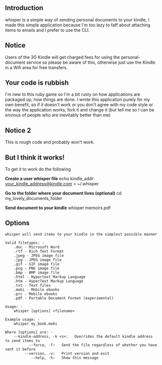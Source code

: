 ## Introduction
whisper is a simple way of sending personal documents to your kindle, I made this 
simple application because I'm too lazy to faff about attaching items to emails and
I prefer to use the CLI.

## Notice
Users of the 3G Kindle will get charged fees for using the personal-document service so please
be aware of this, otherwise just use the Kindle in a Wifi area for free transfers. 

## Your code is rubbish
I'm new to this ruby game so I'm a bit rusty on how applications are packaged up, how things are done.
I wrote this application purely for my own benefit, so if it doesn't work or you don't agree with my 
code style or the way the application works, fork it and change it 
(but tell me so I can be envious of people who are inevitably better than me) 

## Notice 2 
This is rough code and probably won't work.

## But I think it works! 
To get it to work do the following

**Create a user whisper file**
    echo kindle_addr: your_kindle_address@kindle.com > ~/.whisper

**Go to the folder where your document lives (optional)**
    cd my_lovely_documents_folder

**Send document to your kindle**
    whisper memoirs.pdf

## Options
    whisper will send items to your kindle in the simplest possible manner

    Valid filetypes: -
        .doc - Microsoft Word
        .rtf - Rich Text Format
        .jpeg - JPEG image file
        .jpg - JPEG image file
        .gif - GIF image file
        .png - PNG image file
        .bmp - BMP image file
        .html - Hypertext Markup Language
        .htm - HyperText Markup Language
        .txt - Text files
        .mobi - Mobile ebooks
        .prc - Mobile ebooks
        .pdf - Portable Document Format (experimental)

    Usage: -
        whisper [options] <filename>

    Example usage: -
        whisper my_book.mobi

    Where [options] are: -
        --kindle-address, -k <s>:   Overrides the default kindle address to send items to
               --force, -f:   Send the file regardless of whether you have sent it before
             --version, -v:   Print version and exit
                --help, -h:   Show this message
